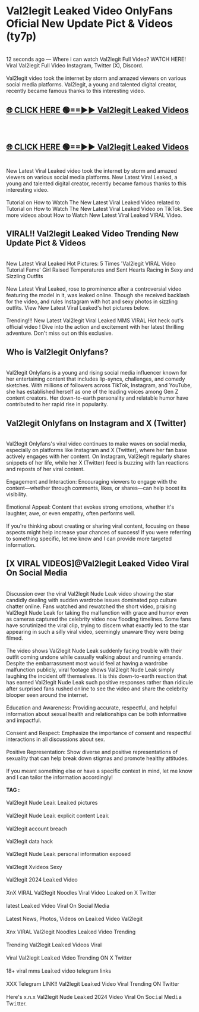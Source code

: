 # Val2legit Leaked Video OnlyFans Oficial New Update Pict & Videos (ty7p)
<br>
12 seconds ago — Where i can watch Val2legit Full Video? WATCH HERE! Viral Val2legit Full Video Instagram, Twitter (X), Discord.
<br><br>
Val2legit video took the internet by storm and amazed viewers on various social media platforms. Val2legit, a young and talented digital creator, recently became famous thanks to this interesting video.
<br>
<h2><a href="https://play.trustnlinepharmacy.us?title=Val2legit">🌐 CLICK HERE 🟢==►► Val2legit Leaked Videos</a></h2>
<br>
<h2><a href="https://play.trustnlinepharmacy.us?title=Val2legit">🌐 CLICK HERE 🟢==►► Val2legit Leaked Videos</a></h2>
<br>
New Latest Viral Leaked video took the internet by storm and amazed viewers on various social media platforms. New Latest Viral Leaked, a young and talented digital creator, recently became famous thanks to this interesting video.
<br><br>
Tutorial on How to Watch The New Latest Viral Leaked Video related to Tutorial on How to Watch The New Latest Viral Leaked Video on TikTok. See more videos about How to Watch New Latest Viral Leaked VIRAL Video.
<br>
<h2>VIRAL!! Val2legit Leaked Video Trending New Update Pict & Videos</h2>
<br>
New Latest Viral Leaked Hot Pictures: 5 Times 'Val2legit VIRAL Video Tutorial Fame' Girl Raised Temperatures and Sent Hearts Racing in Sexy and Sizzling Outfits
<br><br>
New Latest Viral Leaked, rose to prominence after a controversial video featuring the model in it, was leaked online. Though she received backlash for the video, and rules Instagram with hot and sexy photos in sizzling outfits. View New Latest Viral Leaked's hot pictures below.
<br><br>
Trending!!! New Latest Val2legit Viral Leaked MMS VIRAL Hot heck out's official video ! Dive into the action and excitement with her latest thrilling adventure. Don't miss out on this exclusive.
<br>
<h2>Who is Val2legit Onlyfans?</h2>
<br>
Val2legit Onlyfans is a young and rising social media influencer known for her entertaining content that includes lip-syncs, challenges, and comedy sketches. With millions of followers across TikTok, Instagram, and YouTube, she has established herself as one of the leading voices among Gen Z content creators. Her down-to-earth personality and relatable humor have contributed to her rapid rise in popularity.
<br>
<h2>Val2legit Onlyfans on Instagram and X (Twitter)</h2>
<br>
Val2legit Onlyfans's viral video continues to make waves on social media, especially on platforms like Instagram and X (Twitter), where her fan base actively engages with her content. On Instagram, Val2legit regularly shares snippets of her life, while her X (Twitter) feed is buzzing with fan reactions and reposts of her viral content.
<br><br>
Engagement and Interaction: Encouraging viewers to engage with the content—whether through comments, likes, or shares—can help boost its visibility.
<br><br>
Emotional Appeal: Content that evokes strong emotions, whether it's laughter, awe, or even empathy, often performs well.
<br><br>
If you're thinking about creating or sharing viral content, focusing on these aspects might help increase your chances of success! If you were referring to something specific, let me know and I can provide more targeted information.
<br>
<h2>[X VIRAL VIDEOS]@Val2legit Leaked Video Viral On Social Media</h2>
<br>
Discussion over the viral Val2legit Nude Leak video showing the star candidly dealing with sudden wardrobe issues dominated pop culture chatter online. Fans watched and rewatched the short video, praising Val2legit Nude Leak for taking the malfunction with grace and humor even as cameras captured the celebrity video now flooding timelines. Some fans have scrutinized the viral clip, trying to discern what exactly led to the star appearing in such a silly viral video, seemingly unaware they were being filmed.
<br><br>
The video shows Val2legit Nude Leak suddenly facing trouble with their outfit coming undone while casually walking about and running errands. Despite the embarrassment most would feel at having a wardrobe malfunction publicly, viral footage shows Val2legit Nude Leak simply laughing the incident off themselves. It is this down-to-earth reaction that has earned Val2legit Nude Leak such positive responses rather than ridicule after surprised fans rushed online to see the video and share the celebrity blooper seen around the internet.
<br><br>
Education and Awareness: Providing accurate, respectful, and helpful information about sexual health and relationships can be both informative and impactful.
<br><br>
Consent and Respect: Emphasize the importance of consent and respectful interactions in all discussions about sex.
<br><br>
Positive Representation: Show diverse and positive representations of sexuality that can help break down stigmas and promote healthy attitudes.
<br><br>
If you meant something else or have a specific context in mind, let me know and I can tailor the information accordingly!
<br><br>
<strong>TAG :</strong>
<br><br>
Val2legit Nude Lea𝚔 Lea𝚔ed pictures
<br><br>
Val2legit Nude Lea𝚔 explicit content Lea𝚔
<br><br>
Val2legit account breach
<br><br>
Val2legit data hack
<br><br>
Val2legit Nude Lea𝚔 personal information exposed
<br><br>
Val2legit Xvideos Sexy
<br><br>
Val2legit 2024 Lea𝚔ed Video
<br><br>
XnX VIRAL Val2legit Noodles Viral Video L𝚎aked on X Twitter
<br><br>
latest Lea𝚔ed Video Viral On Social Media
<br><br>
Latest News, Photos, Videos on Lea𝚔ed Video Val2legit
<br><br>
Xnx VIRAL Val2legit Noodles Lea𝚔ed Video Trending
<br><br>
Trending Val2legit Lea𝚔ed Videos Viral
<br><br>
Viral Val2legit Lea𝚔ed Video Trending ON X Twitter
<br><br>
18+ viral mms Lea𝚔ed video telegram links
<br><br>
XXX Telegram LINK!! Val2legit Lea𝚔ed Video Viral Trending ON Twitter
<br><br>
Here's x.n.x Val2legit Nude Lea𝚔ed 2024 Video Viral On Soc𝚒al Med𝚒a Tw𝚒tter.